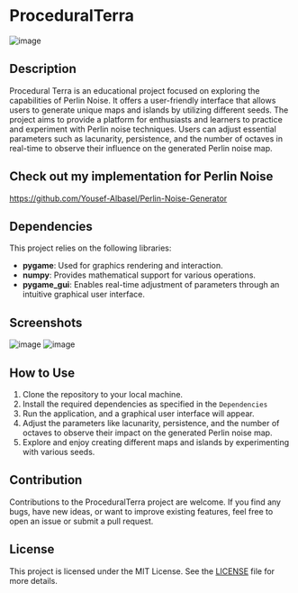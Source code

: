 # ProceduralTerra

![image](https://github.com/Yousef-Albasel/ProceduralTerra/assets/111648493/e3617456-5bd9-4a5a-aea5-14d8e225b0be)

## Description

Procedural Terra is an educational project focused on exploring the capabilities of Perlin Noise. It offers a user-friendly interface that allows users to generate unique maps and islands by utilizing different seeds. The project aims to provide a platform for enthusiasts and learners to practice and experiment with Perlin noise techniques. Users can adjust essential parameters such as lacunarity, persistence, and the number of octaves in real-time to observe their influence on the generated Perlin noise map.

## Check out my implementation for Perlin Noise
https://github.com/Yousef-Albasel/Perlin-Noise-Generator

## Dependencies

This project relies on the following libraries:

- **pygame**: Used for graphics rendering and interaction.
- **numpy**: Provides mathematical support for various operations.
- **pygame_gui**: Enables real-time adjustment of parameters through an intuitive graphical user interface.

## Screenshots
![image](https://github.com/Yousef-Albasel/ProceduralTerra/assets/111648493/1f7f9a81-33d3-429b-9961-ebd764bc21ab)
![image](https://github.com/Yousef-Albasel/ProceduralTerra/assets/111648493/cde30843-03b7-4daf-a050-af513d8f7fdb)



## How to Use

1. Clone the repository to your local machine.
2. Install the required dependencies as specified in the `Dependencies` 
3. Run the application, and a graphical user interface will appear.
4. Adjust the parameters like lacunarity, persistence, and the number of octaves to observe their impact on the generated Perlin noise map.
5. Explore and enjoy creating different maps and islands by experimenting with various seeds.

## Contribution

Contributions to the ProceduralTerra project are welcome. If you find any bugs, have new ideas, or want to improve existing features, feel free to open an issue or submit a pull request.

## License

This project is licensed under the MIT License. See the [LICENSE](LICENSE) file for more details.


